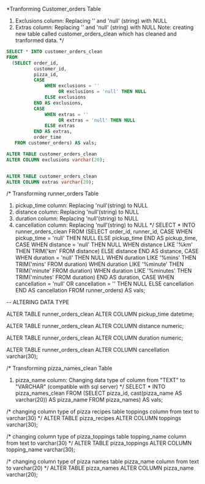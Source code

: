 *Tranforming Customer_orders Table
1. Exclusions column: Replacing '' and 'null' (string) with NULL
2. Extras column: Replacing '' and 'null' (string) with NULL
Note: creating new table called customer_orders_clean which has cleaned and tranformed data.
*/
````sql
SELECT * INTO customer_orders_clean
FROM
  (SELECT order_id,
          customer_id,
          pizza_id,
          CASE
              WHEN exclusions = ''
                   OR exclusions = 'null' THEN NULL
              ELSE exclusions
          END AS exclusions,
          CASE
              WHEN extras = ''
                   OR extras = 'null' THEN NULL
              ELSE extras
          END AS extras,
          order_time
   FROM customer_orders) AS vals; 
````

````sql
ALTER TABLE customer_orders_clean
ALTER COLUMN exclusions varchar(20);


ALTER TABLE customer_orders_clean
ALTER COLUMN extras varchar(20);
````

/*
Transforming runner_orders Table
1. pickup_time column: Replacing 'null'(string) to NULL
2. distance column: Replacing 'null'(string) to NULL
3. duration column: Replacing 'null'(string) to NULL
4. cancellation column: Replacing 'null'(string) to NULL
*/
SELECT * INTO runner_orders_clean
FROM
  (SELECT order_id,
          runner_id,
          CASE
              WHEN pickup_time = 'null' THEN NULL
              ELSE pickup_time
          END AS pickup_time,
          CASE
              WHEN distance = 'null' THEN NULL
              WHEN distance LIKE '%km' THEN TRIM('km'
                                                 FROM distance)
              ELSE distance
          END AS distance,
          CASE
              WHEN duration = 'null' THEN NULL
              WHEN duration LIKE '%mins' THEN TRIM('mins'
                                                   FROM duration)
              WHEN duration LIKE '%minute' THEN TRIM('minute'
                                                     FROM duration)
              WHEN duration LIKE '%minutes' THEN TRIM('minutes'
                                                      FROM duration)
          END AS duration,
          CASE
              WHEN cancellation = 'null'
                   OR cancellation = '' THEN NULL
              ELSE cancellation
          END AS cancellation
   FROM runner_orders) AS vals;

-- ALTERING DATA TYPE

ALTER TABLE runner_orders_clean
ALTER COLUMN pickup_time datetime;


ALTER TABLE runner_orders_clean
ALTER COLUMN distance numeric;


ALTER TABLE runner_orders_clean
ALTER COLUMN duration numeric;


ALTER TABLE runner_orders_clean
ALTER COLUMN cancellation varchar(30);

/*
Transforming pizza_names_clean Table
1. pizza_name column: Changing data type of column from "TEXT" to "VARCHAR" (compatible with sql server)
*/
SELECT * INTO pizza_names_clean
FROM
  (SELECT pizza_id,
          cast(pizza_name AS varchar(20)) AS pizza_name
   FROM pizza_names) AS vals;

/*
changing column type of pizza recipes table toppings column from text to varchar(30)
*/
ALTER TABLE pizza_recipes
ALTER COLUMN toppings varchar(30);

/*
changing column type of pizza_toppings table topping_name column from text to varchar(30)
*/
ALTER TABLE pizza_toppings
ALTER COLUMN topping_name varchar(30);

/*
changing column type of pizza names table pizza_name column from text to varchar(20)
*/
ALTER TABLE pizza_names
ALTER COLUMN pizza_name varchar(20);
